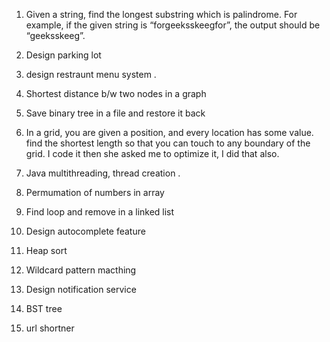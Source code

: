1. Given a string, find the longest substring which is palindrome. For example, if the given string is “forgeeksskeegfor”, the output should be “geeksskeeg”.

2. Design parking lot

3. design restraunt menu system .

4. Shortest distance b/w two nodes in a graph

5. Save binary tree in a file and restore it back 

6. In a grid, you are given a position, and every location has some value. find the shortest length so that you can touch to any boundary of the grid. I code it then she asked me to optimize it, I did that also.

7. Java multithreading, thread creation .

8. Permumation of numbers in array

9. Find loop and remove in a linked list 

10. Design autocomplete feature 

11. Heap sort

12. Wildcard pattern macthing

13. Design notification service

14. BST tree 

15. url shortner 
